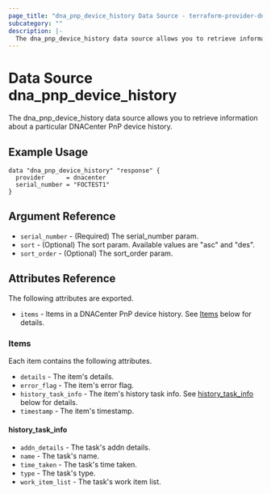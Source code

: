 ```yaml
---
page_title: "dna_pnp_device_history Data Source - terraform-provider-dnacenter"
subcategory: ""
description: |-
  The dna_pnp_device_history data source allows you to retrieve information about a particular DNACenter PnP device history.
---
```


# Data Source dna_pnp_device_history

The dna_pnp_device_history data source allows you to retrieve information about a particular DNACenter PnP device history.

## Example Usage

```hcl
data "dna_pnp_device_history" "response" {
  provider      = dnacenter
  serial_number = "FOCTEST1"
}
```

## Argument Reference

- `serial_number` - (Required) The serial_number param.
- `sort` - (Optional) The sort param. Available values are "asc" and "des".
- `sort_order` - (Optional) The sort_order param.

## Attributes Reference

The following attributes are exported.

- `items` - Items in a DNACenter PnP device history. See [Items](#items) below for details.

### Items

Each item contains the following attributes.

- `details` - The item's details.
- `error_flag` - The item's error flag.
- `history_task_info` - The item's history task info. See [history_task_info](#history_task_info) below for details.
- `timestamp` - The item's timestamp.

#### history_task_info

- `addn_details` - The task's addn details.
- `name` - The task's name.
- `time_taken` - The task's time taken.
- `type` - The task's type.
- `work_item_list` - The task's work item list.
